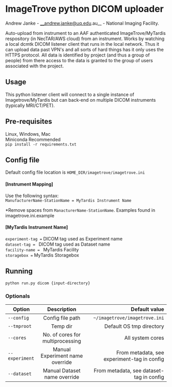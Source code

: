 # ImageTrove python DICOM uploader

Andrew Janke - __andrew.janke@uq.edu.au__ - National Imaging Facility.


Auto-upload from instrument to an AAF authenticated ImageTrove/MyTardis respository (in NecTAR/AWS cloud) from an instrument. Works by watching a local dcmtk DICOM listener client that runs in the local network. Thus it can upload data past VPN's and all sorts of hard things has it only uses the HTTPS protocol. All data is identified by project (and thus a group of people) from there access to the data is granted to the group of users associated with the project. 

## Usage
This python listener client will connect to a single instance of Imagetrove/MyTardis but can back-end on multiple DICOM instruments (typically MRI/CT/PET).

## Pre-requisites
Linux, Windows, Mac  
Miniconda Recommended  
`pip install -r requirements.txt`

## Config file
Default config file location is `HOME_DIR/imagetrove/imagetrove.ini`

#### [Instrument Mapping]

Use the following syntax:  
`ManufacturerName-StationName = MyTardis Instrument Name`  

*Remove spaces from `ManacturerName-StationName`. Examples found in imagetrove.ini.example

#### [MyTardis Instrument Name]
`experiment-tag =`  DICOM tag used as Experiment name  
`dataset-tag = `  DICOM tag used as Dataset name  
`facility-name = ` MyTardis Facility  
`storagebox =` MyTardis Storagebox  



## Running
`python run.py dicom {input-directory}`

### Optionals
| Option        | Description                      | Default value |
| ------------- |:--------------------------------:|--------------:|
| `--config `   | Config file path                 | `~/imagetrove/imagetrove.ini` |
| `--tmproot`   | Temp dir                         | Default OS tmp directory |
| `--cores`     | No. of cores for multiprocessing | All system cores |
| `--experiment`| Manual Experiment name override  | From metadata, see experiment-tag in config |
| `--dataset`   | Manual Dataset name override     | From metadata, see dataset-tag in config |

